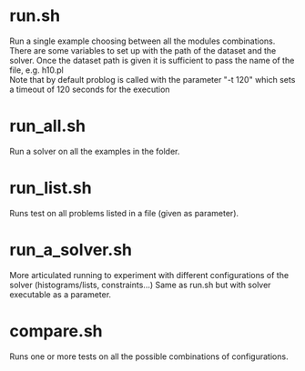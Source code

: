 # run.sh
Run a single example choosing between all the modules combinations.
There are some variables to set up with the path of the dataset and the solver.
Once the dataset path is given it is sufficient to pass the name of the file, e.g. h10.pl  
Note that by default problog is called with the parameter "-t 120" which sets a timeout of 120 seconds for the execution
# run_all.sh
Run a solver on all the examples in the folder.
# run_list.sh
Runs test on all problems listed in a file (given as parameter).
# run_a_solver.sh
More articulated running to experiment with different configurations of the solver (histograms/lists, constraints...)
Same as run.sh but with solver executable as a parameter.
# compare.sh
Runs one or more tests on all the possible combinations of configurations.
